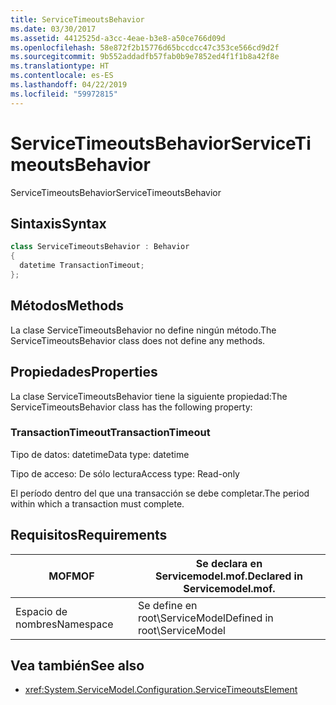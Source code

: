```yaml
---
title: ServiceTimeoutsBehavior
ms.date: 03/30/2017
ms.assetid: 4412525d-a3cc-4eae-b3e8-a50ce766d09d
ms.openlocfilehash: 58e872f2b15776d65bccdcc47c353ce566cd9d2f
ms.sourcegitcommit: 9b552addadfb57fab0b9e7852ed4f1f1b8a42f8e
ms.translationtype: HT
ms.contentlocale: es-ES
ms.lasthandoff: 04/22/2019
ms.locfileid: "59972815"
---
```

# <a name="servicetimeoutsbehavior"></a><span data-ttu-id="a1ef9-102">ServiceTimeoutsBehavior</span><span class="sxs-lookup"><span data-stu-id="a1ef9-102">ServiceTimeoutsBehavior</span></span>
<span data-ttu-id="a1ef9-103">ServiceTimeoutsBehavior</span><span class="sxs-lookup"><span data-stu-id="a1ef9-103">ServiceTimeoutsBehavior</span></span>  
  
## <a name="syntax"></a><span data-ttu-id="a1ef9-104">Sintaxis</span><span class="sxs-lookup"><span data-stu-id="a1ef9-104">Syntax</span></span>  
  
```csharp
class ServiceTimeoutsBehavior : Behavior  
{  
  datetime TransactionTimeout;  
};  
```  
  
## <a name="methods"></a><span data-ttu-id="a1ef9-105">Métodos</span><span class="sxs-lookup"><span data-stu-id="a1ef9-105">Methods</span></span>  
 <span data-ttu-id="a1ef9-106">La clase ServiceTimeoutsBehavior no define ningún método.</span><span class="sxs-lookup"><span data-stu-id="a1ef9-106">The ServiceTimeoutsBehavior class does not define any methods.</span></span>  
  
## <a name="properties"></a><span data-ttu-id="a1ef9-107">Propiedades</span><span class="sxs-lookup"><span data-stu-id="a1ef9-107">Properties</span></span>  
 <span data-ttu-id="a1ef9-108">La clase ServiceTimeoutsBehavior tiene la siguiente propiedad:</span><span class="sxs-lookup"><span data-stu-id="a1ef9-108">The ServiceTimeoutsBehavior class has the following property:</span></span>  
  
### <a name="transactiontimeout"></a><span data-ttu-id="a1ef9-109">TransactionTimeout</span><span class="sxs-lookup"><span data-stu-id="a1ef9-109">TransactionTimeout</span></span>  
 <span data-ttu-id="a1ef9-110">Tipo de datos: datetime</span><span class="sxs-lookup"><span data-stu-id="a1ef9-110">Data type: datetime</span></span>  
  
 <span data-ttu-id="a1ef9-111">Tipo de acceso: De sólo lectura</span><span class="sxs-lookup"><span data-stu-id="a1ef9-111">Access type: Read-only</span></span>  
  
 <span data-ttu-id="a1ef9-112">El período dentro del que una transacción se debe completar.</span><span class="sxs-lookup"><span data-stu-id="a1ef9-112">The period within which a transaction must complete.</span></span>  
  
## <a name="requirements"></a><span data-ttu-id="a1ef9-113">Requisitos</span><span class="sxs-lookup"><span data-stu-id="a1ef9-113">Requirements</span></span>  
  
|<span data-ttu-id="a1ef9-114">MOF</span><span class="sxs-lookup"><span data-stu-id="a1ef9-114">MOF</span></span>|<span data-ttu-id="a1ef9-115">Se declara en Servicemodel.mof.</span><span class="sxs-lookup"><span data-stu-id="a1ef9-115">Declared in Servicemodel.mof.</span></span>|  
|---------|-----------------------------------|  
|<span data-ttu-id="a1ef9-116">Espacio de nombres</span><span class="sxs-lookup"><span data-stu-id="a1ef9-116">Namespace</span></span>|<span data-ttu-id="a1ef9-117">Se define en root\ServiceModel</span><span class="sxs-lookup"><span data-stu-id="a1ef9-117">Defined in root\ServiceModel</span></span>|  
  
## <a name="see-also"></a><span data-ttu-id="a1ef9-118">Vea también</span><span class="sxs-lookup"><span data-stu-id="a1ef9-118">See also</span></span>

- <xref:System.ServiceModel.Configuration.ServiceTimeoutsElement>

